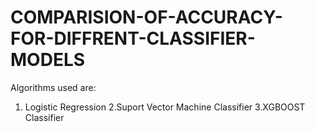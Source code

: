 # COMPARISION-OF-ACCURACY-FOR-DIFFRENT-CLASSIFIER-MODELS
Algorithms used are:
1. Logistic Regression
2.Suport Vector Machine Classifier
3.XGBOOST Classifier
